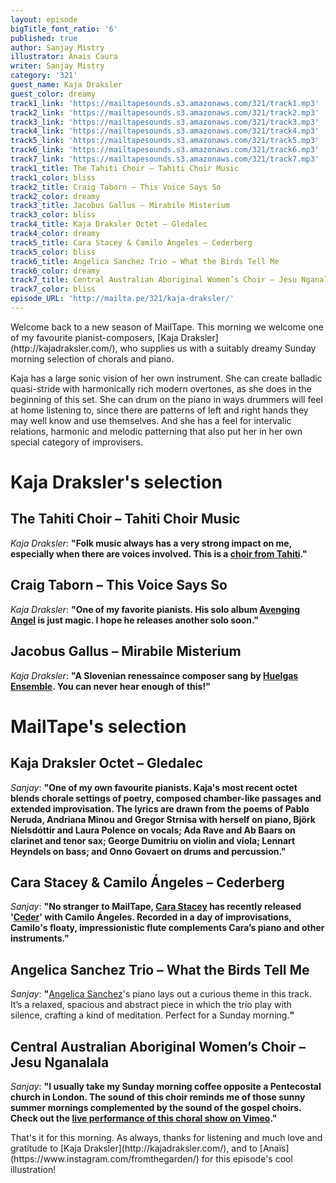 ```yaml
---
layout: episode
bigTitle_font_ratio: '6'
published: true
author: Sanjay Mistry
illustrator: Anais Caura
writer: Sanjay Mistry
category: '321'
guest_name: Kaja Draksler
guest_color: dreamy
track1_link: 'https://mailtapesounds.s3.amazonaws.com/321/track1.mp3'
track2_link: 'https://mailtapesounds.s3.amazonaws.com/321/track2.mp3'
track3_link: 'https://mailtapesounds.s3.amazonaws.com/321/track3.mp3'
track4_link: 'https://mailtapesounds.s3.amazonaws.com/321/track4.mp3'
track5_link: 'https://mailtapesounds.s3.amazonaws.com/321/track5.mp3'
track6_link: 'https://mailtapesounds.s3.amazonaws.com/321/track6.mp3'
track7_link: 'https://mailtapesounds.s3.amazonaws.com/321/track7.mp3'
track1_title: The Tahiti Choir – Tahiti Choir Music
track1_color: bliss
track2_title: Craig Taborn – This Voice Says So
track2_color: dreamy
track3_title: Jacobus Gallus – Mirabile Misterium
track3_color: bliss
track4_title: Kaja Draksler Octet – Gledalec
track4_color: dreamy
track5_title: Cara Stacey & Camilo Ángeles – Cederberg
track5_color: bliss
track6_title: Angelica Sanchez Trio – What the Birds Tell Me
track6_color: dreamy
track7_title: Central Australian Aboriginal Women’s Choir – Jesu Nganalala
track7_color: bliss
episode_URL: 'http://mailta.pe/321/kaja-draksler/'
---
```

<p id="introduction">Welcome back to a new season of MailTape. This morning we welcome one of my favourite pianist-composers, [Kaja Draksler](http://kajadraksler.com/), who supplies us with a suitably dreamy Sunday morning selection of chorals and piano.</p>
<p>Kaja has a large sonic vision of her own instrument. She can create balladic quasi-stride with harmonically rich modern overtones, as she does in the beginning of this set. She can drum on the piano in ways drummers will feel at home listening to, since there are patterns of left and right hands they may well know and use themselves. And she has a feel for intervalic relations, harmonic and melodic patterning that also put her in her own special category of improvisers.</p>


# Kaja Draksler's selection


## The Tahiti Choir – Tahiti Choir Music
_Kaja Draksler_: **"**Folk music always has a very strong impact on me, especially when there are voices involved. This is a [choir from Tahiti](https://en.wikipedia.org/wiki/The_Tahitian_Choir).**"**

## Craig Taborn – This Voice Says So
_Kaja Draksler_: **"**One of my favorite pianists. His solo album [Avenging Angel](http://player.ecmrecords.com/taborn) is just magic. I hope he releases another solo soon.**"**

## Jacobus Gallus – Mirabile Misterium
_Kaja Draksler_: **"**A Slovenian renessaince composer sang by [Huelgas Ensemble](http://www.huelgasensemble.be/index.php?Itemid=68). You can never hear enough of this!**"**


# MailTape's selection

## Kaja Draksler Octet – Gledalec
_Sanjay_: **"**One of my own favourite pianists. Kaja's most recent octet blends chorale settings of poetry, composed chamber-like passages and extended improvisation. The lyrics are drawn from the poems of Pablo Neruda, Andriana Minou and Gregor Strnisa with herself on piano, Björk Níelsdóttir and Laura Polence on vocals; Ada Rave and Ab Baars on clarinet and tenor sax; George Dumitriu on violin and viola; Lennart Heyndels on bass; and Onno Govaert on drums and percussion.**"**

## Cara Stacey & Camilo Ángeles – Cederberg
_Sanjay_: **"**No stranger to MailTape, [Cara Stacey](https://www.mailta.pe/247/cara-stacey/) has recently released '[Ceder](https://kitrecs.bandcamp.com/album/ceder)' with Camilo Ángeles. Recorded in a day of improvisations, Camilo's floaty, impressionistic flute complements Cara’s piano and other instruments.**"**

##  Angelica Sanchez Trio – What the Birds Tell Me
_Sanjay_: **"**[Angelica Sanchez](http://www.angelicasanchez.com/)'s piano lays out a curious theme in this track. It’s a relaxed, spacious and abstract piece in which the trio play with silence, crafting a kind of meditation. Perfect for a Sunday morning.**"**

## Central Australian Aboriginal Women’s Choir – Jesu Nganalala
_Sanjay_: **"**I usually take my Sunday morning coffee opposite a Pentecostal church in London. The sound of this choir reminds me of those sunny summer mornings complemented by the sound of the gospel choirs. Check out the [live performance of this choral show on Vimeo](https://vimeo.com/174609790).**"**

<p id="outroduction">That's it for this morning. As always, thanks for listening and much love and gratitude to [Kaja Draksler](http://kajadraksler.com/), and to [Anaïs](https://www.instagram.com/fromthegarden/) for this episode's cool illustration!</p>
